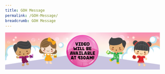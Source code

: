 ```yaml
---
title: GOH Message
permalink: /GOH-Message/
breadcrumb: GOH Message
--- 
```

<html>
<body>
<style>
   iframe{
border : 0;
width:80% ;
   display:none;
}
</style>
<!-- Global site tag (gtag.js) - Google Ads: 726049306 -->
<script async src="https://www.googletagmanager.com/gtag/js?id=AW-726049306"></script>
<script>
  window.dataLayer = window.dataLayer || [];
  function gtag(){dataLayer.push(arguments);}
  gtag('js', new Date());

  gtag('config', 'AW-726049306');
</script>
<img src="/images/GOH-Message-Banner.jpg">
<h4 style="display:none;"><strong> GOH Address (Chinese) </strong></h4>
<center>
<iframe width="560" height="315" src="https://www.youtube.com/embed/d6fmLlW8eoE" frameborder="0"  allow="accelerometer; autoplay; encrypted-media; gyroscope; picture-in-picture" allowfullscreen></iframe> </center>
    <br/>
   <h4 style="display:none;"><strong> GOH Address (Malay) </strong></h4>
<center>
<iframe width="560" height="315" src="https://www.youtube.com/embed/d6fmLlW8eoE" frameborder="0"  allow="accelerometer; autoplay; encrypted-media; gyroscope; picture-in-picture" allowfullscreen></iframe> </center>
    <br/>
   <h4 style="display:none;"><strong> GOH Address (Tamil) </strong></h4>
<center>
<iframe width="560" height="315" src="https://www.youtube.com/embed/d6fmLlW8eoE" frameborder="0" allow="accelerometer; autoplay; encrypted-media; gyroscope; picture-in-picture" allowfullscreen></iframe> </center>
    <br/>
  
